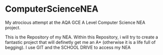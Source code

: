 # ComputerScienceNEA
My atrocious attempt at the AQA GCE A Level Computer Science NEA project.

This is the Repository of my NEA.
Within this Repository, i will try to create a fantastic project that will definetly get me an A* (otherwise it is a life full of begging).
I use GIT and the SCHOOL DRIVE to access my NEA
